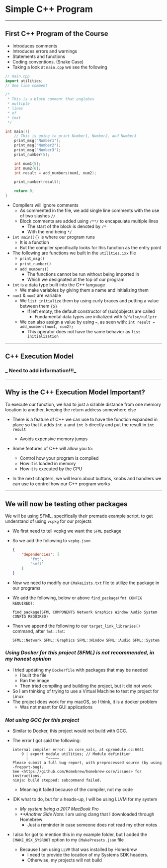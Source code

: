 # Simple C++ Program

---

## First C++ Program of the Course

- Introduces comments
- Introduces errors and warnings
- Statements and functions
- Coding conventions. (Snake Case)
- Taking a look at `main.cpp` we see the following

```c++
// main.cpp
import utilities;
// One line comment

/*
 * This is a block comment that englobes
 * multiple
 * lines
 * of
 * text
 */

int main(){
    // This is going to print Number1, Number2, and Number3
    print_msg("Number1");
    print_msg("Number2");
    print_msg("Number3");
    print_number(5);

    int num1{5};
    int num2{6};
    int result = add_numbers(num1, num2);

    print_number(result);

    return 0;
}
```

- Compilers will ignore comments
    - As commented in the file, we add single line comments with the use of two slashes `//`
    - Block comments are added using `/**/` to encapsulate multiple lines
        - The start of the block is denoted by `/*`
        - With the end being `*/`
- `int main(){}` is where our program runs
    - It is a function
    - But the compiler specifically looks for this function as the entry point
- The following are functions we built in the `utilities.ixx` file
    - `print_msg()`
    - `print_number()`
    - `add_numbers()`
        - The functions cannot be run without being imported in
        - Which we designated at the top of our program
- `int` is a data type built into the C++ language
    - We make variables by giving them a name and initializing them
- `num1` & `num2` are variable
    - We `list initialize` them by using curly braces and putting a value between them `{5}`
        - If left empty, the default constructor of (sub)objects are called
            - Fundamental data types are initialized with `0/false/nullptr`
    - We can also assign a value by using `=`, as seen with: `int result = add_numbers(num1, num2);`
        - This operator does not have the same behavior as `list initialization`

---

## C++ Execution Model

### **_ Need to add information!!!_**

---

## Why is the C++ Execution Model Important?

To execute our function, we had to just a sizable distance from one memory location to another, keeping the return address somewhere else

- There is a feature of C++ we can use to have the function expanded in place so that it adds `int a` and `int b` directly and put the result in `int result`
    - Avoids expensive memory jumps

- Some features of C++ will allow you to:
    - Control how your program is compiled
    - How it is loaded in memory
    - How it is executed by the CPU

- In the next chapters, we will learn about buttons, knobs and handlers we can use to control how our C++ program works

---

## We will now be testing other packages

We will be using SFML, specifically their premade example script, to get understand of using `vcpkg` for our projects

- We first need to tell vcpkg we want the `SFML` package
- So we add the following to `vcpkg.json`

    ```json
    {
        "dependencies": [
            "fmt",
            "smfl"
        ]
    }
    ```

- Now we need to modify our `CMakeLists.txt` file to utilize the package in our programs
- We add the following, below or above `find_package(fmt CONFIG REQUIRED)`:

    ```text
    find_package(SFML COMPONENTS Network Graphics Window Audio System CONFIG REQUIRED)
    ```

- Then we append the following to our `target_link_libraries()` command, after `fmt::fmt`:

    ```text
    SFML::Network SFML::Graphics SFML::Window SFML::Audio SFML::System
    ```

### **_Using Docker for this project (SFML) is not recommended, in my honest opinion_**

- I tried updating my `Dockerfile` with packages that may be needed
    - I built the file
    - Ran the image
    - Then tried compiling and building the project, but it did not work
- So I am thinking of trying to use a Virtual Machine to test my project for Linux
- The project does work for my macOS, so I think, it is a docker problem
    - Was not meant for GUI applications

### **_Not using GCC for this project_**

- Similar to Docker, this project would not build with GCC.
- The error I got said the following:
    ```commandline
    internal compiler error: in core_vals, at cp/module.cc:6641
        9 | export module utilities; // Module definition
          |        ^~~~~~
    Please submit a full bug report, with preprocessed source (by using -freport-bug).
    See <https://github.com/Homebrew/homebrew-core/issues> for instructions.
    ninja: build stopped: subcommand failed.
    ```
    - Meaning it failed because of the compiler, not my code
- IDK what to do, but for a heads-up, I will be using LLVM for my system
    - _My system being a 2017 MacBook Pro_
    - _**Another Side Note:_ I am using clang that I downloaded through Homebrew
        - Just a reminder in case someone does not read my other notes

- I also for got to mention this in my example folder, but I added the `CMAKE_OSX_SYSROOT` option to my `CMakePresets.json` file
    - Because I am using `LLVM` that was installed by Homebrew
        - I need to provide the location of my Systems SDK headers.
        - Otherwise, my projects will not build

